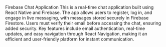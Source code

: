 Firebase Chat Application
This is a real-time chat application built using React Native and Firebase. The app allows users to register, log in, and engage in live messaging, with messages stored securely in Firebase Firestore. Users must verify their email before accessing the chat, ensuring added security. Key features include email authentication, real-time updates, and easy navigation through React Navigation, making it an efficient and user-friendly platform for instant communication.
